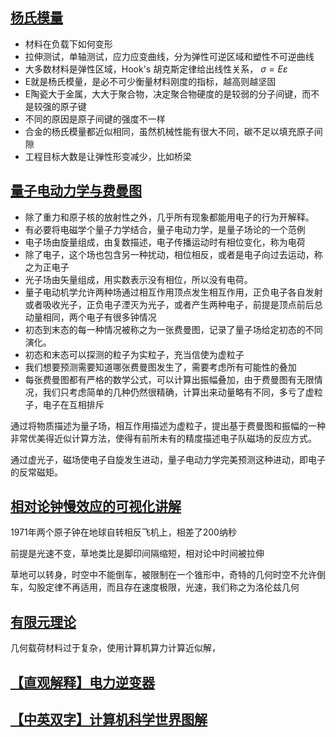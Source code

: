 ## [杨氏模量](https://www.zhihu.com/zvideo/1542800883490111488)

- 材料在负载下如何变形
- 拉伸测试，单轴测试，应力应变曲线，分为弹性可逆区域和塑性不可逆曲线
- 大多数材料是弹性区域，Hook's 胡克斯定律给出线性关系， $\sigma = E \varepsilon$
- E就是杨氏模量，是必不可少衡量材料刚度的指标，越高则越坚固
- E陶瓷大于金属，大大于聚合物，决定聚合物硬度的是较弱的分子间键，而不是较强的原子键
- 不同的原因是原子间键的强度不一样
- 合金的杨氏模量都近似相同，虽然机械性能有很大不同，碳不足以填充原子间隙
- 工程目标大数是让弹性形变减少，比如桥梁

## [量子电动力学与费曼图](https://www.zhihu.com/zvideo/1539632390485475328)

- 除了重力和原子核的放射性之外，几乎所有现象都能用电子的行为开解释。
- 有必要将电磁学个量子力学结合，量子电动力学，是量子场论的一个范例
- 电子场由旋量组成，由复数描述，电子传播运动时有相位变化，称为电荷
- 除了电子，这个场也包含另一种扰动，相位相反，或者是电子向过去运动，称之为正电子
- 光子场由矢量组成，用实数表示没有相位，所以没有电荷。
- 量子电动机学允许两种场通过相互作用顶点发生相互作用，正负电子各自发射或者吸收光子，正负电子湮灭为光子，或者产生两种电子，前提是顶点前后总动量相同，两个电子有很多钟情况
- 初态到末态的每一种情况被称之为一张费曼图，记录了量子场给定初态的不同演化。
- 初态和末态可以探测的粒子为实粒子，充当信使为虚粒子
- 我们想要预测需要知道哪张费曼图发生了，需要考虑所有可能性的叠加
- 每张费曼图都有严格的数学公式，可以计算出振幅叠加，由于费曼图有无限情况，我们只考虑简单的几种仍然很精确，计算出来动量略有不同，多亏了虚粒子，电子在互相排斥

通过将物质描述为量子场，相互作用描述为虚粒子，提出基于费曼图和振幅的一种非常优美得近似计算方法，使得有前所未有的精度描述电子队磁场的反应方式。

通过虚光子，磁场使电子自旋发生进动，量子电动力学完美预测这种进动，即电子的反常磁矩。

## [相对论钟慢效应的可视化讲解](https://www.zhihu.com/zvideo/1536630921210310656)

1971年两个原子钟在地球自转相反飞机上，相差了200纳秒

前提是光速不变，草地类比是脚印间隔缩短，相对论中时间被拉伸

草地可以转身，时空中不能倒车，被限制在一个锥形中，奇特的几何时空不允许倒车，勾股定律不再适用，而且存在速度极限，光速，我们称之为洛伦兹几何

## [有限元理论](https://www.zhihu.com/zvideo/1540636098589487104)

几何载荷材料过于复杂，使用计算机算力计算近似解，

## [【直观解释】电力逆变器](https://www.zhihu.com/zvideo/1546482537853329408)

## [【中英双字】计算机科学世界图解](https://www.zhihu.com/zvideo/1542458448889720833)